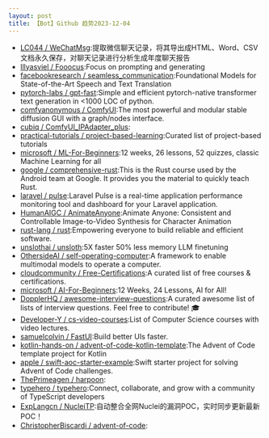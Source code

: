 ```yaml
---
layout: post
title: 【Bot】Github 趋势2023-12-04
---
```


* [LC044 / WeChatMsg](https://github.com/LC044/WeChatMsg):提取微信聊天记录，将其导出成HTML、Word、CSV文档永久保存，对聊天记录进行分析生成年度聊天报告
* [lllyasviel / Fooocus](https://github.com/lllyasviel/Fooocus):Focus on prompting and generating
* [facebookresearch / seamless_communication](https://github.com/facebookresearch/seamless_communication):Foundational Models for State-of-the-Art Speech and Text Translation
* [pytorch-labs / gpt-fast](https://github.com/pytorch-labs/gpt-fast):Simple and efficient pytorch-native transformer text generation in <1000 LOC of python.
* [comfyanonymous / ComfyUI](https://github.com/comfyanonymous/ComfyUI):The most powerful and modular stable diffusion GUI with a graph/nodes interface.
* [cubiq / ComfyUI_IPAdapter_plus](https://github.com/cubiq/ComfyUI_IPAdapter_plus):
* [practical-tutorials / project-based-learning](https://github.com/practical-tutorials/project-based-learning):Curated list of project-based tutorials
* [microsoft / ML-For-Beginners](https://github.com/microsoft/ML-For-Beginners):12 weeks, 26 lessons, 52 quizzes, classic Machine Learning for all
* [google / comprehensive-rust](https://github.com/google/comprehensive-rust):This is the Rust course used by the Android team at Google. It provides you the material to quickly teach Rust.
* [laravel / pulse](https://github.com/laravel/pulse):Laravel Pulse is a real-time application performance monitoring tool and dashboard for your Laravel application.
* [HumanAIGC / AnimateAnyone](https://github.com/HumanAIGC/AnimateAnyone):Animate Anyone: Consistent and Controllable Image-to-Video Synthesis for Character Animation
* [rust-lang / rust](https://github.com/rust-lang/rust):Empowering everyone to build reliable and efficient software.
* [unslothai / unsloth](https://github.com/unslothai/unsloth):5X faster 50% less memory LLM finetuning
* [OthersideAI / self-operating-computer](https://github.com/OthersideAI/self-operating-computer):A framework to enable multimodal models to operate a computer.
* [cloudcommunity / Free-Certifications](https://github.com/cloudcommunity/Free-Certifications):A curated list of free courses & certifications.
* [microsoft / AI-For-Beginners](https://github.com/microsoft/AI-For-Beginners):12 Weeks, 24 Lessons, AI for All!
* [DopplerHQ / awesome-interview-questions](https://github.com/DopplerHQ/awesome-interview-questions):A curated awesome list of lists of interview questions. Feel free to contribute! 🎓
* [Developer-Y / cs-video-courses](https://github.com/Developer-Y/cs-video-courses):List of Computer Science courses with video lectures.
* [samuelcolvin / FastUI](https://github.com/samuelcolvin/FastUI):Build better UIs faster.
* [kotlin-hands-on / advent-of-code-kotlin-template](https://github.com/kotlin-hands-on/advent-of-code-kotlin-template):The Advent of Code template project for Kotlin
* [apple / swift-aoc-starter-example](https://github.com/apple/swift-aoc-starter-example):Swift starter project for solving Advent of Code challenges.
* [ThePrimeagen / harpoon](https://github.com/ThePrimeagen/harpoon):
* [typehero / typehero](https://github.com/typehero/typehero):Connect, collaborate, and grow with a community of TypeScript developers
* [ExpLangcn / NucleiTP](https://github.com/ExpLangcn/NucleiTP):自动整合全网Nuclei的漏洞POC，实时同步更新最新POC！
* [ChristopherBiscardi / advent-of-code](https://github.com/ChristopherBiscardi/advent-of-code):
